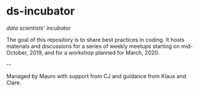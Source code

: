 # ds-incubator

_data scientists' incubator_

The goal of this repository is to share best practices in coding. It hosts materials and discussions for a series of weekly meetups starting on mid-October, 2019, and for a workshop planned for March, 2020.

--

Managed by Mauro with support from CJ and guidance from Klaus and Clare. 

